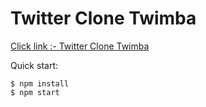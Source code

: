 # Twitter Clone Twimba

<a href="https://aashishweb.github.io/Twitter-clone-twimba">Click link :- Twitter Clone Twimba</a>

Quick start:

```
$ npm install
$ npm start
```
